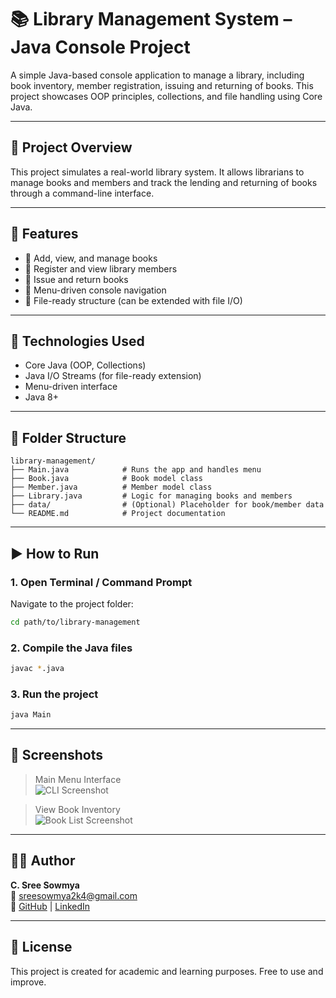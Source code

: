 # 📚 Library Management System – Java Console Project

A simple Java-based console application to manage a library, including book inventory, member registration, issuing and returning of books. This project showcases OOP principles, collections, and file handling using Core Java.

---

## 🧠 Project Overview

This project simulates a real-world library system. It allows librarians to manage books and members and track the lending and returning of books through a command-line interface.

---

## 🚀 Features

- 📗 Add, view, and manage books
- 👤 Register and view library members
- 🔄 Issue and return books
- 🧾 Menu-driven console navigation
- 💾 File-ready structure (can be extended with file I/O)

---

## 🔧 Technologies Used

- Core Java (OOP, Collections)
- Java I/O Streams (for file-ready extension)
- Menu-driven interface
- Java 8+

---

## 📁 Folder Structure

```
library-management/
├── Main.java            # Runs the app and handles menu
├── Book.java            # Book model class
├── Member.java          # Member model class
├── Library.java         # Logic for managing books and members
├── data/                # (Optional) Placeholder for book/member data
└── README.md            # Project documentation
```

---

## ▶️ How to Run

### 1. Open Terminal / Command Prompt

Navigate to the project folder:
```bash
cd path/to/library-management
```

### 2. Compile the Java files
```bash
javac *.java
```

### 3. Run the project
```bash
java Main
```

---

## 📸 Screenshots

> Main Menu Interface  
![CLI Screenshot](./screenshots/library-menu.png)

> View Book Inventory  
![Book List Screenshot](./screenshots/view-books.png)

---

## 🙋‍♀️ Author

**C. Sree Sowmya**  
📧 sreesowmya2k4@gmail.com  
🔗 [GitHub](https://github.com/SreeSowmya2004) | [LinkedIn](https://linkedin.com/in/sree-sowmya-0b6742283)

---

## 📝 License

This project is created for academic and learning purposes. Free to use and improve.
